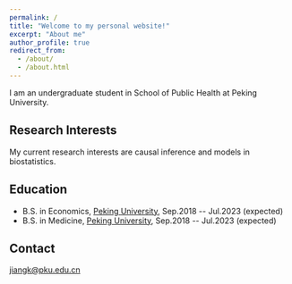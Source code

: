 ```yaml
---
permalink: /
title: "Welcome to my personal website!"
excerpt: "About me"
author_profile: true
redirect_from: 
  - /about/
  - /about.html
---
```


I am an undergraduate student in School of Public Health at Peking University.

Research Interests
-----------
My current research interests are causal inference and models in biostatistics.

Education
-----------
* B.S. in Economics, [Peking University](https://www.pku.edu.cn/), Sep.2018 -- Jul.2023 (expected)
* B.S. in Medicine, [Peking University](https://www.pku.edu.cn/), Sep.2018 -- Jul.2023 (expected)

Contact
-----------
jiangk@pku.edu.cn
